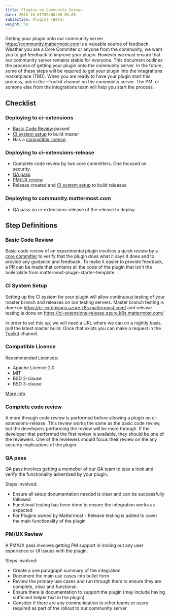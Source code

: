 ```yaml
---
title: Plugins on Community Server
date: 2018-10-01T00:00:00-05:00
subsection: Plugins (Beta)
weight: 50
---
```



Getting your plugin onto our community server https://community.mattermost.com is a valuable source of feedback. Weather you are a Core Commiter or anyone from the community, we want you to get feedback to improve your plugin. However we must ensure that our community server remains stable for everyone. This document outlines the process of getting your plugin onto the community server. In the future, some of these steps will be required to get your plugin into the integrations marketplace (TBD). When you are ready to have your plugin start this process, ask in the ~Toolkit channel on the community server. The PM, or somone else from the integrations team will help you start the process.

## Checklist

### Deploying to ci-extensions
- [Basic Code Review](#basic-code-review) passed
- [CI system setup](#ci-system-setup) to build master
- Has a [compatible licence](#compatible-licence).

### Deploying to ci-extensions-release
- Complete code review by two core committers. One focused on security.
- [QA pass](#qa-pass)
- [PM/UX review](#pm-ux-review)
- Release created and [CI system setup](#ci-system-setup) to build releases

### Deploying to community.mattermost.com
- QA pass on ci-extensions-release of the release to deploy.


## Step Definitions

### Basic Code Review

Basic code review of an experimental plugin involves a quick review by a [core committer](/contribute/getting-started/core-committers/) to verify that the plugin does what it says it does and to provide any guidance and feedback. To make it easier to provide feedback, a PR can be made that contains all the code of the plugin that isn't the boilerplate from mattermost-plugin-starter-template.

### CI System Setup

Setting up the CI system for your plugin will allow continuous testing of your master branch and releases on our testing servers. Master branch testing is done on https://ci-extensions.azure.k8s.mattermost.com/ and release testing is done on https://ci-extensions-release.azure.k8s.mattermost.com/

In order to set this up, we will need a URL where we can on a nightly basis, pull the latest master build. Once that exists you can make a request in the [Toolkit](https://community.mattermost.com/core/channels/developer-toolkit) channel.

### Compatible Licence

Recommended Licences:

- Apache Licence 2.0
- MIT
- BSD 2-clause
- BSD 3-clause

[More info](https://www.apache.org/legal/resolved.html#category-a)

### Complete code review

A more through code review is performed before allowing a plugin on ci-extensions-release. This review works the same as the basic code review, but the developers performing the review will be more through. If the developer that performed the first review is available, they should be one of the reviewers. One of the reviewers should focus their review on the any security implications of the plugin.

### QA pass

QA pass involves getting a memeber of our QA team to take a look and verify the functionality advertised by your plugin.

Steps involved:
- Ensure all setup documentation needed is clear and can be successfully followed 
- Functional testing has been done to ensure the integration works as expected
- For Plugins owned by Mattermost - Release testing is added to cover the main functionality of the plugin 

### PM/UX Review

A PM/UX pass involves getting PM support in ironing out any user experience or UI issues with the plugin.

Steps involved:
- Create a one paragraph summary of the integration
- Document the main use cases into bullet form
- Review the primary use cases and run through them to ensure they are complete, clear and functional.
- Ensure there is documentation to support the plugin (may include having sufficient helper text in the plugin)
- Consider if there are any communication to other teams or users required as part of the rollout to our community server

